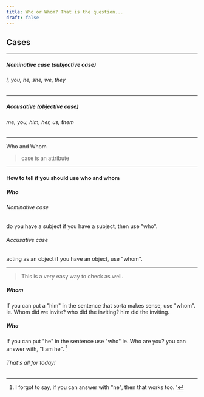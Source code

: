 ```yaml
---
title: Who or Whom? That is the question...
draft: false
---
```

[^1]: I forgot to say, if you can answer with "he", then that works too.
'
## Cases
--- 
##### Nominative case (subjective case)

###### I, you, he, she, we, they
---
##### Accusative (objective case)

###### me, you, him, her, us, them
---
Who and Whom

> case is an attribute

---
#### How to tell if you should use who and whom

##### Who

###### Nominative case 
do you have a subject
if you have a subject, then use "who".

###### Accusative case 
acting as an object
if you have an object, use "whom".

---
> This is a very easy way to check as well.

##### Whom

If you can put a "him" in the sentence that sorta makes sense, use "whom".
ie. Whom did we invite?
who did the inviting?
him did the inviting.

##### Who

If you can put "he" in the sentence use "who"
ie. Who are you?
you can answer with, "I am he". [^1]

###### That's all for today!
